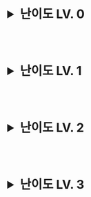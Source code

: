 <h1>
<details>
<summary>난이도 LV. 0</summary>
<h6>
</br>

- [두 수의 곱](https://school.programmers.co.kr/learn/courses/30/lessons/120804)
- [숫자 비교하기](https://school.programmers.co.kr/learn/courses/30/lessons/120807)

</h6>
</details>
</h1>

</br>
</br>

<h1>
<details>
<summary>난이도 LV. 1</summary>
<h6>
</br>

- []()
- []()

</h6>
</details>
</h1>

</br>
</br>

<h1>
<details>
<summary>난이도 LV. 2</summary>
<h6>
</br>

- []()
- []()

</h6>
</details>
</h1>

</br>
</br>

<h1>
<details>
<summary>난이도 LV. 3</summary>
<h6>
</br>

- []()
- []()

</h6>
</details>
</h1>